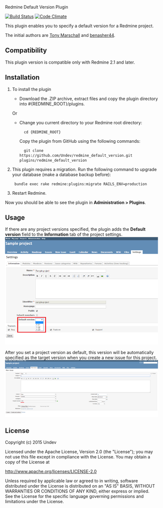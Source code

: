 Redmine Default Version Plugin

[![Build Status](https://travis-ci.org/Undev/redmine_default_version.png)](https://travis-ci.org/Undev/redmine_default_version)
[![Code Climate](https://codeclimate.com/github/Undev/redmine_default_version.png)](https://codeclimate.com/github/Undev/redmine_default_version)

This plugin enables you to specify a default version for a Redmine project.

The initial authors are [Tony Marschall](https://github.com/tonymarschall/redmine_default_version) and [benasher44](https://github.com/benasher44/redmine_default_version).

## Compatibility

This plugin version is compatible only with Redmine 2.1 and later.

## Installation

1. To install the plugin
    * Download the .ZIP archive, extract files and copy the plugin directory into #{REDMINE_ROOT}/plugins.
    
    Or

    * Change you current directory to your Redmine root directory:  

            cd {REDMINE_ROOT}
            
      Copy the plugin from GitHub using the following commands:
      
            git clone https://github.com/Undev/redmine_default_version.git plugins/redmine_default_version
            
2. This plugin requires a migration. Run the following command to upgrade your database (make a database backup before):  

        bundle exec rake redmine:plugins:migrate RAILS_ENV=production
            
3. Restart Redmine.

Now you should be able to see the plugin in **Administration > Plugins**.

## Usage	

If there are any project versions specified, the plugin adds the **Default version** field to the **Information** tab of the project settings.  
![default version](default_version_1.png)

After you set a project version as default, this version will be automatically specified as the target version when you create a new issue for this project.  
![default version applied](default_version_2.PNG)

## License

Copyright (c) 2015 Undev

Licensed under the Apache License, Version 2.0 (the "License");
you may not use this file except in compliance with the License.
You may obtain a copy of the License at

http://www.apache.org/licenses/LICENSE-2.0

Unless required by applicable law or agreed to in writing, software
distributed under the License is distributed on an "AS IS" BASIS,
WITHOUT WARRANTIES OR CONDITIONS OF ANY KIND, either express or implied.
See the License for the specific language governing permissions and
limitations under the License.